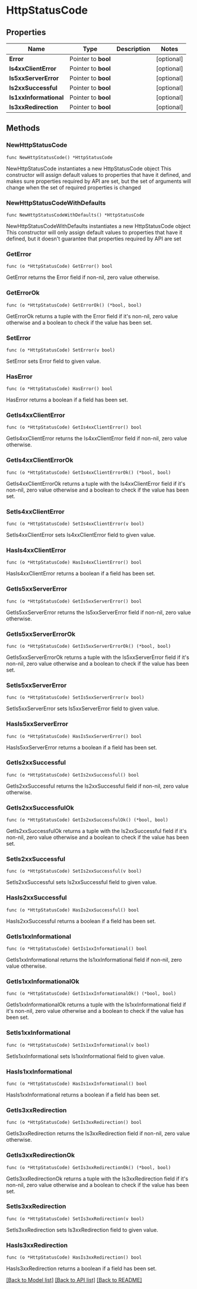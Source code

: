 # HttpStatusCode

## Properties

Name | Type | Description | Notes
------------ | ------------- | ------------- | -------------
**Error** | Pointer to **bool** |  | [optional] 
**Is4xxClientError** | Pointer to **bool** |  | [optional] 
**Is5xxServerError** | Pointer to **bool** |  | [optional] 
**Is2xxSuccessful** | Pointer to **bool** |  | [optional] 
**Is1xxInformational** | Pointer to **bool** |  | [optional] 
**Is3xxRedirection** | Pointer to **bool** |  | [optional] 

## Methods

### NewHttpStatusCode

`func NewHttpStatusCode() *HttpStatusCode`

NewHttpStatusCode instantiates a new HttpStatusCode object
This constructor will assign default values to properties that have it defined,
and makes sure properties required by API are set, but the set of arguments
will change when the set of required properties is changed

### NewHttpStatusCodeWithDefaults

`func NewHttpStatusCodeWithDefaults() *HttpStatusCode`

NewHttpStatusCodeWithDefaults instantiates a new HttpStatusCode object
This constructor will only assign default values to properties that have it defined,
but it doesn't guarantee that properties required by API are set

### GetError

`func (o *HttpStatusCode) GetError() bool`

GetError returns the Error field if non-nil, zero value otherwise.

### GetErrorOk

`func (o *HttpStatusCode) GetErrorOk() (*bool, bool)`

GetErrorOk returns a tuple with the Error field if it's non-nil, zero value otherwise
and a boolean to check if the value has been set.

### SetError

`func (o *HttpStatusCode) SetError(v bool)`

SetError sets Error field to given value.

### HasError

`func (o *HttpStatusCode) HasError() bool`

HasError returns a boolean if a field has been set.

### GetIs4xxClientError

`func (o *HttpStatusCode) GetIs4xxClientError() bool`

GetIs4xxClientError returns the Is4xxClientError field if non-nil, zero value otherwise.

### GetIs4xxClientErrorOk

`func (o *HttpStatusCode) GetIs4xxClientErrorOk() (*bool, bool)`

GetIs4xxClientErrorOk returns a tuple with the Is4xxClientError field if it's non-nil, zero value otherwise
and a boolean to check if the value has been set.

### SetIs4xxClientError

`func (o *HttpStatusCode) SetIs4xxClientError(v bool)`

SetIs4xxClientError sets Is4xxClientError field to given value.

### HasIs4xxClientError

`func (o *HttpStatusCode) HasIs4xxClientError() bool`

HasIs4xxClientError returns a boolean if a field has been set.

### GetIs5xxServerError

`func (o *HttpStatusCode) GetIs5xxServerError() bool`

GetIs5xxServerError returns the Is5xxServerError field if non-nil, zero value otherwise.

### GetIs5xxServerErrorOk

`func (o *HttpStatusCode) GetIs5xxServerErrorOk() (*bool, bool)`

GetIs5xxServerErrorOk returns a tuple with the Is5xxServerError field if it's non-nil, zero value otherwise
and a boolean to check if the value has been set.

### SetIs5xxServerError

`func (o *HttpStatusCode) SetIs5xxServerError(v bool)`

SetIs5xxServerError sets Is5xxServerError field to given value.

### HasIs5xxServerError

`func (o *HttpStatusCode) HasIs5xxServerError() bool`

HasIs5xxServerError returns a boolean if a field has been set.

### GetIs2xxSuccessful

`func (o *HttpStatusCode) GetIs2xxSuccessful() bool`

GetIs2xxSuccessful returns the Is2xxSuccessful field if non-nil, zero value otherwise.

### GetIs2xxSuccessfulOk

`func (o *HttpStatusCode) GetIs2xxSuccessfulOk() (*bool, bool)`

GetIs2xxSuccessfulOk returns a tuple with the Is2xxSuccessful field if it's non-nil, zero value otherwise
and a boolean to check if the value has been set.

### SetIs2xxSuccessful

`func (o *HttpStatusCode) SetIs2xxSuccessful(v bool)`

SetIs2xxSuccessful sets Is2xxSuccessful field to given value.

### HasIs2xxSuccessful

`func (o *HttpStatusCode) HasIs2xxSuccessful() bool`

HasIs2xxSuccessful returns a boolean if a field has been set.

### GetIs1xxInformational

`func (o *HttpStatusCode) GetIs1xxInformational() bool`

GetIs1xxInformational returns the Is1xxInformational field if non-nil, zero value otherwise.

### GetIs1xxInformationalOk

`func (o *HttpStatusCode) GetIs1xxInformationalOk() (*bool, bool)`

GetIs1xxInformationalOk returns a tuple with the Is1xxInformational field if it's non-nil, zero value otherwise
and a boolean to check if the value has been set.

### SetIs1xxInformational

`func (o *HttpStatusCode) SetIs1xxInformational(v bool)`

SetIs1xxInformational sets Is1xxInformational field to given value.

### HasIs1xxInformational

`func (o *HttpStatusCode) HasIs1xxInformational() bool`

HasIs1xxInformational returns a boolean if a field has been set.

### GetIs3xxRedirection

`func (o *HttpStatusCode) GetIs3xxRedirection() bool`

GetIs3xxRedirection returns the Is3xxRedirection field if non-nil, zero value otherwise.

### GetIs3xxRedirectionOk

`func (o *HttpStatusCode) GetIs3xxRedirectionOk() (*bool, bool)`

GetIs3xxRedirectionOk returns a tuple with the Is3xxRedirection field if it's non-nil, zero value otherwise
and a boolean to check if the value has been set.

### SetIs3xxRedirection

`func (o *HttpStatusCode) SetIs3xxRedirection(v bool)`

SetIs3xxRedirection sets Is3xxRedirection field to given value.

### HasIs3xxRedirection

`func (o *HttpStatusCode) HasIs3xxRedirection() bool`

HasIs3xxRedirection returns a boolean if a field has been set.


[[Back to Model list]](../README.md#documentation-for-models) [[Back to API list]](../README.md#documentation-for-api-endpoints) [[Back to README]](../README.md)


